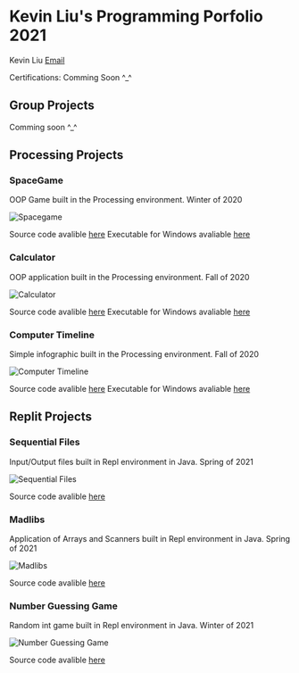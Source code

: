 # Kevin Liu's Programming Porfolio 2021
Kevin Liu [Email](mailto:keviliu9668@granitesd.org)

Certifications: Comming Soon ^_^

## Group Projects

Comming soon ^_^

## Processing Projects

### SpaceGame
OOP Game built in the Processing environment. Winter of 2020

![Spacegame](https://github.com/Kliu9668/ProgrammingPortfolio1b/blob/gh-pages/images/SpaceGame%20Screencapture.png?raw=true)

Source code avalible [here](https://github.com/Kliu9668/ProgrammingPortfolio1b/tree/gh-pages/src/SpaceGameFinalPhase) Executable for Windows avaliable [here](https://github.com/Kliu9668/ProgrammingPortfolio1b/blob/gh-pages/src/SpaceGameFinalPhase/application.windows64.zip)

### Calculator
OOP application built in the Processing environment. Fall of 2020

![Calculator](https://github.com/Kliu9668/ProgrammingPortfolio1b/blob/gh-pages/images/Calculator%20Screencapture.png?raw=true)

Source code avalible [here](https://github.com/Kliu9668/ProgrammingPortfolio1b/tree/gh-pages/src/Calculator) Executable for Windows avaliable [here](https://github.com/Kliu9668/ProgrammingPortfolio1b/blob/gh-pages/src/Calculator/application.windows64.zip)

### Computer Timeline
Simple infographic built in the Processing environment. Fall of 2020

![Computer Timeline](https://github.com/Kliu9668/ProgrammingPortfolio1b/blob/gh-pages/images/Computer%20Timeline%20Screencast.png?raw=true)

Source code avalible [here](https://github.com/Kliu9668/ProgrammingPortfolio1b/tree/gh-pages/src/Computer_timeline) Executable for Windows avaliable [here](https://github.com/Kliu9668/ProgrammingPortfolio1b/blob/gh-pages/src/Computer_timeline/application.windows64.zip)


## Replit Projects

### Sequential Files
Input/Output files built in Repl environment in Java. Spring of 2021

![Sequential Files](https://github.com/Kliu9668/ProgrammingPortfolio1b/blob/gh-pages/images/Squential%20File%20Access%20Screencapture.png?raw=true)

Source code avalible [here](https://github.com/Kliu9668/ProgrammingPortfolio1b/tree/gh-pages/src/Sequential-File-Access)

### Madlibs
Application of Arrays and Scanners built in Repl environment in Java. Spring of 2021

![Madlibs](https://github.com/Kliu9668/ProgrammingPortfolio1b/blob/gh-pages/images/Madlibs%20ScreenCapture.png?raw=true)

Source code avalible [here](https://github.com/Kliu9668/ProgrammingPortfolio1b/tree/gh-pages/src/Madlibs)

### Number Guessing Game
Random int game built in Repl environment in Java. Winter of 2021

![Number Guessing Game](https://github.com/Kliu9668/ProgrammingPortfolio1b/blob/gh-pages/images/Number%20Guessing%20Game%20Screencapture.png?raw=true)

Source code avalible [here](https://github.com/Kliu9668/ProgrammingPortfolio1b/tree/gh-pages/src/NumberGuessingGame) 

